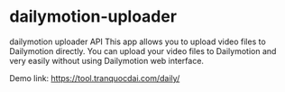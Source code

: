 # dailymotion-uploader
dailymotion uploader API
This app allows you to upload video files to Dailymotion directly.
You can upload your video files to Dailymotion and very easily without using Dailymotion web interface.

Demo link: https://tool.tranquocdai.com/daily/
